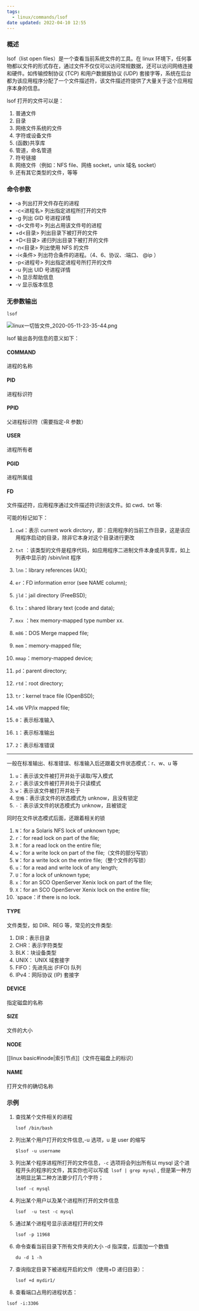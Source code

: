 ```yaml
---
tags:
  - linux/commands/lsof
date updated: 2022-04-10 12:55
---
```


### 概述

lsof（list open files）是一个查看当前系统文件的工具。在 linux 环境下，任何事物都以文件的形式存在，通过文件不仅仅可以访问常规数据，还可以访问网络连接和硬件。如传输控制协议 (TCP) 和用户数据报协议 (UDP) 套接字等，系统在后台都为该应用程序分配了一个文件描述符，该文件描述符提供了大量关于这个应用程序本身的信息。

lsof 打开的文件可以是：

1. 普通文件
2. 目录
3. 网络文件系统的文件
4. 字符或设备文件
5. (函数)共享库
6. 管道，命名管道
7. 符号链接
8. 网络文件（例如：NFS file、网络 socket，unix 域名 socket）
9. 还有其它类型的文件，等等

### 命令参数

- -a 列出打开文件存在的进程
- -c<进程名> 列出指定进程所打开的文件
- -g 列出 GID 号进程详情
- -d<文件号> 列出占用该文件号的进程
- +d<目录> 列出目录下被打开的文件
- +D<目录> 递归列出目录下被打开的文件
- -n<目录> 列出使用 NFS 的文件
- -i<条件> 列出符合条件的进程。（4、6、协议、:端口、 @ip ）
- -p<进程号> 列出指定进程号所打开的文件
- -u 列出 UID 号进程详情
- -h 显示帮助信息
- -v 显示版本信息

### 无参数输出

`lsof`

![linux一切皆文件_2020-05-11-23-35-44.png](linux一切皆文件_2020-05-11-23-35-44.png)

lsof 输出各列信息的意义如下：

#### COMMAND

进程的名称

#### PID

进程标识符

#### PPID

父进程标识符（需要指定-R 参数）

#### USER

进程所有者

#### PGID

进程所属组

#### FD

文件描述符，应用程序通过文件描述符识别该文件。如 cwd、txt 等:

可能的标记如下：

1. `cwd`：表示 current work dirctory，即：应用程序的当前工作目录，这是该应用程序启动的目录，除非它本身对这个目录进行更改

2. `txt` ：该类型的文件是程序代码，如应用程序二进制文件本身或共享库，如上列表中显示的 /sbin/init 程序

3. `lnn`：library references (AIX);

4. `er`：FD information error (see NAME column);

5. `jld`：jail directory (FreeBSD);

6. `ltx`：shared library text (code and data);

7. `mxx` ：hex memory-mapped type number xx.

8. `m86`：DOS Merge mapped file;

9. `mem`：memory-mapped file;

10. `mmap`：memory-mapped device;

11. `pd`：parent directory;

12. `rtd`：root directory;

13. `tr`：kernel trace file (OpenBSD);

14. `v86` VP/ix mapped file;

15. `0`：表示标准输入

16. `1`：表示标准输出

17. `2`：表示标准错误

---

一般在标准输出、标准错误、标准输入后还跟着文件状态模式：r、w、u 等

1. `u`：表示该文件被打开并处于读取/写入模式
2. `r`：表示该文件被打开并处于只读模式
3. `w`：表示该文件被打开并处于
4. `空格`：表示该文件的状态模式为 unknow，且没有锁定
5. `-`：表示该文件的状态模式为 unknow，且被锁定

同时在文件状态模式后面，还跟着相关的锁

1. `N`：for a Solaris NFS lock of unknown type;
2. `r`：for read lock on part of the file;
3. `R`：for a read lock on the entire file;
4. `w`：for a write lock on part of the file;（文件的部分写锁）
5. `W`：for a write lock on the entire file;（整个文件的写锁）
6. `u`：for a read and write lock of any length;
7. `U`：for a lock of unknown type;
8. `x`：for an SCO OpenServer Xenix lock on part of the file;
9. `X`：for an SCO OpenServer Xenix lock on the entire file;
10. `space：if there is no lock.

#### TYPE

文件类型，如 DIR、REG 等，常见的文件类型:

1. DIR：表示目录
2. CHR：表示字符类型
3. BLK：块设备类型
4. UNIX： UNIX 域套接字
5. FIFO：先进先出 (FIFO) 队列
6. IPv4：网际协议 (IP) 套接字

#### DEVICE

指定磁盘的名称

#### SIZE

文件的大小

#### NODE

[[linux basic#inode|索引节点]]（文件在磁盘上的标识）

#### NAME

打开文件的确切名称

### 示例

1. 查找某个文件相关的进程

   ```shell
   lsof /bin/bash
   ```

2. 列出某个用户打开的文件信息,-u 选项，u 是 user 的缩写

   ```shell
   $lsof -u username
   ```

3. 列出某个程序进程所打开的文件信息，`-c` 选项将会列出所有以 mysql 这个进程开头的程序的文件，其实你也可以写成`  lsof | grep mysql ` , 但是第一种方法明显比第二种方法要少打几个字符；

   ```shell
   lsof -c mysql
   ```

4. 列出某个用户以及某个进程所打开的文件信息

   ```shell
   lsof  -u test -c mysql
   ```

5. 通过某个进程号显示该进程打开的文件

   ```shell
   lsof -p 11968
   ```

6. 命令查看当前目录下所有文件夹的大小 -d 指深度，后面加一个数值

   ```shell
   du -d 1 -h
   ```

7. 查询指定目录下被进程开启的文件（使用+D 递归目录）：

   ```shell
   lsof +d mydir1/
   ```

8. 查看端口占用的进程状态：

```shell
lsof -i:3306
```
